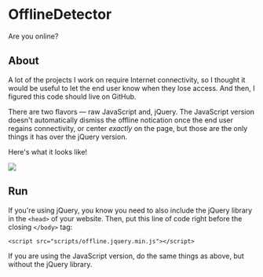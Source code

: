 # OfflineDetector
Are you online?



## About

A lot of the projects I work on require Internet connectivity, so I thought it would be useful to let the end user know when they lose access. And then, I figured this code should live on GitHub.

There are two flavors — raw JavaScript and, jQuery. The JavaScript version doesn't automatically dismiss the offline notication once the end user regains connectivity, or center *exactly* on the page, but those are the only things it has over the jQuery version.

Here's what it looks like!

![](https://cloud.githubusercontent.com/assets/1288356/11889909/559a9892-a51c-11e5-89be-73b9bf1f6f67.png)



## Run

If you're using jQuery, you know you need to also include the jQuery library in the `<head>` of your website. Then, put this line of code right before the closing `</body>` tag:

`<script src="scripts/offline.jquery.min.js"></script>`

If you are using the JavaScript version, do the same things as above, but without the jQuery library.